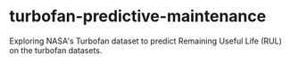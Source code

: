 # turbofan-predictive-maintenance
Exploring NASA's Turbofan dataset to predict Remaining Useful Life (RUL) on the turbofan datasets.
